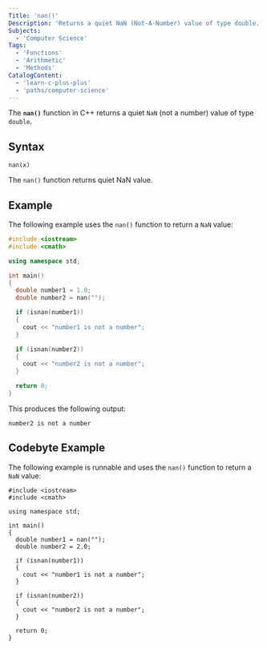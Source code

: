 ```yaml
---
Title: 'nan()'
Description: 'Returns a quiet NaN (Not-A-Number) value of type double.'
Subjects:
  - 'Computer Science'
Tags:
  - 'Functions'
  - 'Arithmetic'
  - 'Methods'
CatalogContent:
  - 'learn-c-plus-plus'
  - 'paths/computer-science'
---
```


The **`nan()`** function in C++ returns a quiet `NaN` (not a number) value of type `double`.

## Syntax

```pseudo
nan(x)
```

The `nan()` function returns quiet NaN value.

## Example

The following example uses the `nan()` function to return a `NaN` value:

```cpp
#include <iostream>
#include <cmath>

using namespace std;

int main()
{
  double number1 = 1.0;
  double number2 = nan("");

  if (isnan(number1)) 
  { 
    cout << "number1 is not a number"; 
  }

  if (isnan(number2)) 
  {
    cout << "number2 is not a number"; 
  }

  return 0;
}
```

This produces the following output:

```shell
number2 is not a number
```

## Codebyte Example

The following example is runnable and  uses the `nan()` function to return a `NaN` value:

```codebyte/cpp
#include <iostream>
#include <cmath>

using namespace std;

int main()
{
  double number1 = nan("");
  double number2 = 2.0;

  if (isnan(number1)) 
  { 
    cout << "number1 is not a number"; 
  }

  if (isnan(number2)) 
  {
    cout << "number2 is not a number"; 
  }

  return 0;
}
```
